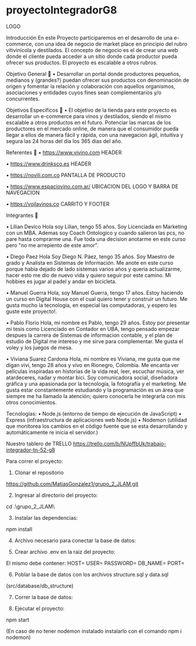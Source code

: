 # proyectoIntegradorG8

LOGO

Introducción
En este Proyecto participaremos en el desarrollo de una e-commerce, con una idea de negocio de market place en principio del rubro vitivinícola y destilados. El concepto de negocio es el de crear una web donde el cliente pueda acceder a un sitio donde cada productor pueda ofrecer sus productos. El proyecto es escalable a otros rubros.

Objetivo General 🎯
•	Desarrollar un portal donde productores pequeños, medianos y (grandes?) puedan ofrecer sus productos con denominación de origen y fomentar la relación y colaboración con aquellos organismos, asociaciones y entidades cuyos fines sean complementarios y/o concurrentes.

Objetivos Especificos 🎯
•	El objetivo de la tienda para este proyecto es desarrollar un e-commerce para vinos y destilados, siendo el mismo escalable a otros productos en el futuro. Potenciar las marcas de los productores en el mercado online, de manera que el consumidor pueda llegar a ellos de manera fácil y rápida, con una navegacion ágil, intuitiva y segura las 24 horas del día los 365 días del año.

Referentes 📝
•	https://www.vivino.com
HEADER

•	https://www.drinksco.es
HEADER

•	https://novili.com.co
PANTALLA DE PRODUCTO

•	https://www.espaciovino.com.ar/
UBICACION DEL LOGO Y BARRA DE NAVEGACION

•	https://voilavinos.co
CARRITO Y FOOTER

Integrantes 🍷  

•	Lilian Devico
Hola soy Lilian, tengo 55 años. Soy Licenciada en Marketing con un MBA. Ademas soy Coach Ontologico y cuando salieron las pcs, no pare hasta comprarme una. Fue toda una decision anotarme en este curso pero "no me arrepiento de este amor". 

•	Diego Paez
Hola Soy Diego N. Páez, tengo 35 años. Soy Maestro de grado y Analista en Sistemas de Información. Me anote en este curso porque habia dejado de lado sistemas varios años y queria actualizarme, hacer esto me dio de nuevo vida y quiero seguir por este camino. Mi hobbies es jugar al padel y andar en bicicleta.

•	Manuel Guerra
Hola, soy Manuel Guerra, tengo 17 años. Estoy haciendo un curso en Digital House con el cual quiero tener y construir un futuro. Me gusta mucho la tecnologia, en especial las computadoras, y espero les guste este proyecto!.

•	Pablo Florio
Hola, mi nombre es Pablo, tengo 29 años. Estoy por presentar mi tesis como Licenciado en Contador en UBA, tengo pensado empezar despues la carrera de Sistemas de informacion contable, y el plan de estudio de Digital me intereso y me sirve para complementar. Me gusta el voley y los juegos de mesa.

•	Viviana Suarez Cardona
Hola, mi nombre es Viviana, me gusta que me digan vivi, tengo 28 años y vivo en Rionegro, Colombia. Me encanta ver películas inspiradas en historias de la vida real, leer, escuchar música, ver atardeceres, nadar y montar bici. Soy comunicadora social, diseñadora gráfica y una apasionada por la tecnología, la fotografía y el marketing. Me gusta estar constantemente estudiando y la programación es un área que siempre me ha llamado la atención; quiero conocerla he integrarla con mis otros conocimientos. 

Tecnologías:
•	Node.js (entorno de tiempo de ejecución de JavaScript)
•	Express (infraestructura de aplicaciones web Node.js)
•	Nodemon (utilidad que monitorea los cambios en el código fuente que se esta desarrollando y automáticamente re inicia el servidor.)

Nuestro tablero de TRELLO
https://trello.com/b/NUpffbUk/trabajo-integrador-tn-52-g8

Para correr el proyecto:
1.	Clonar el repositorio

https://github.com/MatiasGonzalez1/grupo_2_JLAM.git

2.	Ingresar al directorio del proyecto:

cd .\grupo_2_JLAM\

3.	Instalar las dependencias:

npm install

4.	Archivo necesario para conectar la base de datos:

5.	Crear archivo .env en la raiz del proyecto:


El mismo debe contener: 
HOST=
USER=
PASSWORD=
DB_NAME=
PORT=

6.	Poblar la base de datos con los archivos structure.sql y data.sql

(src/database/db_structure)

7.	Correr la base de datos:

8.	Ejecutar el proyecto:

npm start

(En caso de no tener nodemon instalado instalarlo con el comando npm i nodemon)